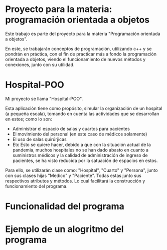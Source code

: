 # Proyecto para la materia: programación orientada a objetos
Este trabajo es parte del proyecto para la materia "Programación orientada a objetos".

En este, se trabajarán conceptos de programación, utilizando c++ y se pondrán en práctica, con el fin de practicar más a fondo la programación orientada a objetos, viendo el funcionamiento de nuevos métodos y conexiones, junto con su utilidad.

# Hospital-POO
Mi proyecto se llama "Hospital-POO".

Esta aplicación tiene como propósito, simular la organización de un hospital (a pequeña escala), tomando en cuenta las actividades que se desarrollan en estos; como lo son:
- Administrar el espacio de salas y cuartos para pacientes
- El movimiento del personal (en este caso de médicos solamente)
- El uso de salas quirúrjicas
- Etc
Esto se quiere hacer, debido a que con la situación actual de la pandemia, muchos hospitales no se han dado abasto en cuanto a suministros médicos y la calidad de administración de ingreso de pacientes, se ha visto reducida por la satuación de espacios en estos.

Para ello, se utilizarán clase como: "Hospital", "Cuarto" y "Persona", junto con sus clases hijas "Medico" y "Paciente".
Todas estas junto sus respectivos atributos y métodos. Lo cual facilitará la construcción y funcionamiento del programa.

# Funcionalidad del programa




# Ejemplo de un alogritmo del programa


